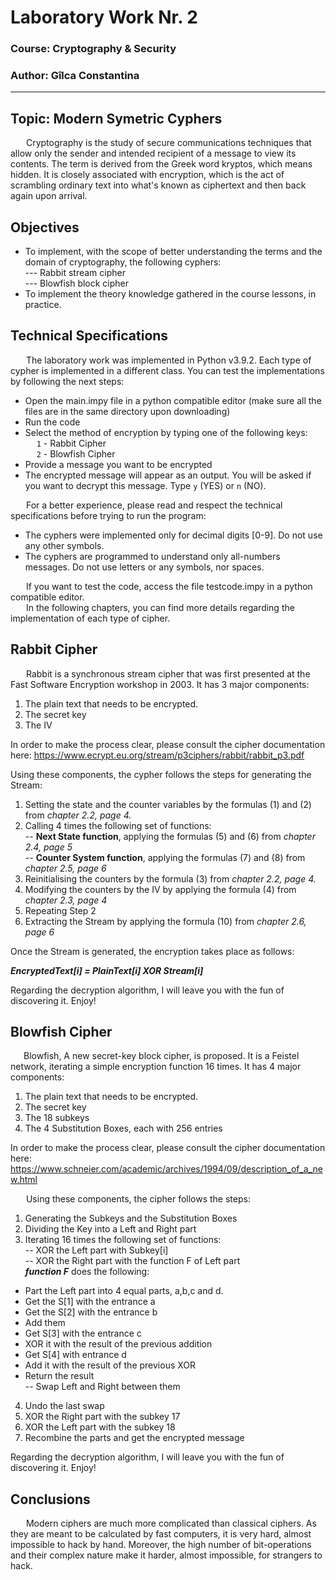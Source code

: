 ﻿# Laboratory Work Nr. 2
### Course: Cryptography & Security
### Author: Gîlca Constantina

----

## Topic: Modern Symetric Cyphers
&ensp;&ensp;&ensp; Cryptography is the study of secure communications techniques that allow only the sender and intended recipient of a message to view its contents. The term is derived from the Greek word kryptos, which means hidden. It is closely associated with encryption, which is the act of scrambling ordinary text into what's known as ciphertext and then back again upon arrival.

## Objectives
* To implement, with the scope of better understanding the terms and the domain of cryptography, the following cyphers:    
--- Rabbit stream cipher      
--- Blowfish block cipher     
* To implement the theory knowledge gathered in the course lessons, in practice.

## Technical Specifications
&ensp;&ensp;&ensp; The laboratory work was implemented in Python v3.9.2. Each type of cypher is implemented in a different class. You can test the implementations by following the next steps:    
- Open the main.impy file in a python compatible editor (make sure all the files are in the same directory upon downloading)      
- Run the code     
- Select the method of encryption by typing one of the following keys:      
&ensp;&ensp; ``` 1 ``` - Rabbit Cipher     
&ensp;&ensp; ``` 2 ``` - Blowfish Cipher     
- Provide a message you want to be encrypted     
- The encrypted message will appear as an output. You will be asked if you want to decrypt this message. Type ```y``` (YES) or ```n``` (NO).     

&ensp;&ensp;&ensp; For a better experience, please read and respect the technical specifications before trying to run the program:     
- The cyphers were implemented only for decimal digits [0-9]. Do not use any other symbols.     
- The cyphers are programmed to understand only all-numbers messages. Do not use letters or any symbols, nor spaces.     
       
&ensp;&ensp;&ensp; If you want to test the code, access the file testcode.impy in a python compatible editor.              
&ensp;&ensp;&ensp; In the following chapters, you can find more details regarding the implementation of each type of cipher.

## Rabbit Cipher
&ensp;&ensp;&ensp; Rabbit is a synchronous stream cipher that was first presented at the Fast Software Encryption workshop in 2003. It has 3 major components:     
1. The plain text that needs to be encrypted.     
2. The secret key     
3. The IV     

In order to make the process clear, please consult the cipher documentation here:      https://www.ecrypt.eu.org/stream/p3ciphers/rabbit/rabbit_p3.pdf

Using these components, the cypher follows the steps for generating the Stream:     
1. Setting the state and the counter variables by the formulas (1) and (2) from *chapter 2.2, page 4.*     
2. Calling 4 times the following set of functions:     
-- **Next State function**, applying the formulas (5) and (6) from *chapter 2.4, page 5*     
-- **Counter System function**, applying the formulas (7) and (8) from *chapter 2.5, page 6*    
3. Reinitialising the counters by the formula (3) from *chapter 2.2, page 4.*     
4. Modifying the counters by the IV by applying the formula (4) from *chapter 2.3, page 4*     
5. Repeating Step 2     
6. Extracting the Stream by applying the formula (10) from *chapter 2.6, page 6*     

Once the Stream is generated, the encryption takes place as follows:   
   
***EncryptedText[i] = PlainText[i] XOR Stream[i]***   
   
Regarding the decryption algorithm, I will leave you with the fun of discovering it. Enjoy!

## Blowfish Cipher
&ensp;&ensp;&ensp;Blowfish, A new secret-key block cipher, is proposed. It is a Feistel network, iterating a simple encryption function 16 times. It has 4 major components:    
1. The plain text that needs to be encrypted.   
2. The secret key   
3. The 18 subkeys   
4. The 4 Substitution Boxes, each with 256 entries   

In order to make the process clear, please consult the cipher documentation here:     
https://www.schneier.com/academic/archives/1994/09/description_of_a_new.html    

&ensp;&ensp;&ensp; Using these components, the cipher follows the steps:    
1. Generating the Subkeys and the Substitution Boxes    
2. Dividing the Key into a Left and Right part    
3. Iterating 16 times the following set of functions:    
-- XOR the Left part with Subkey[i]    
-- XOR the Right part with the function F of Left part    
***function F*** does the following:    
- Part the Left part into 4 equal parts, a,b,c and d.    
- Get the S[1] with the entrance a    
- Get the S[2] with the entrance b    
- Add them    
- Get S[3] with the entrance c    
- XOR it with the result of the previous addition    
- Get S[4] with entrance d    
- Add it with the result of the previous XOR    
- Return the result    
-- Swap Left and Right between them    
4. Undo the last swap    
5. XOR the Right part with the subkey 17     
6. XOR the Left part with the subkey 18     
7. Recombine the parts and get the encrypted message     

Regarding the decryption algorithm, I will leave you with the fun of discovering it. Enjoy!
## Conclusions
&ensp;&ensp;&ensp; Modern ciphers are much more complicated than classical ciphers. As they are meant to be calculated by fast computers, it is very hard, almost impossible to hack by hand. Moreover, the high number of bit-operations and their complex nature make it harder, almost impossible, for strangers to hack.

